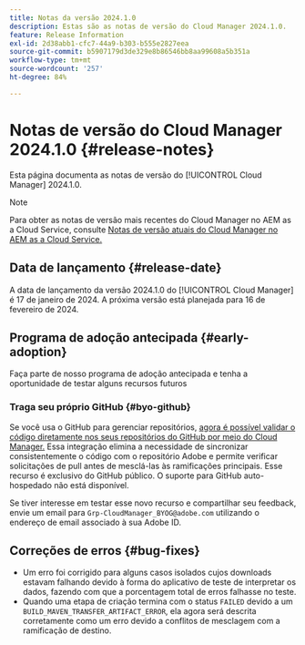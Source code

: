 ```yaml
---
title: Notas da versão 2024.1.0
description: Estas são as notas de versão do Cloud Manager 2024.1.0.
feature: Release Information
exl-id: 2d38abb1-cfc7-44a9-b303-b555e2827eea
source-git-commit: b5907179d3de329e8b86546bb8aa99608a5b351a
workflow-type: tm+mt
source-wordcount: '257'
ht-degree: 84%

---
```



# Notas de versão do Cloud Manager 2024.1.0 {#release-notes}

Esta página documenta as notas de versão do [!UICONTROL Cloud Manager] 2024.1.0.

>[!NOTE]
>
>Para obter as notas de versão mais recentes do Cloud Manager no AEM as a Cloud Service, consulte [Notas de versão atuais do Cloud Manager no AEM as a Cloud Service.](https://experienceleague.adobe.com/docs/experience-manager-cloud-service/content/implementing/using-cloud-manager/release-notes-cloud-manager/release-notes-cm-current.html?lang=pt-BR)

## Data de lançamento {#release-date}

A data de lançamento da versão 2024.1.0 do [!UICONTROL Cloud Manager] é 17 de janeiro de 2024. A próxima versão está planejada para 16 de fevereiro de 2024.

## Programa de adoção antecipada {#early-adoption}

Faça parte de nosso programa de adoção antecipada e tenha a oportunidade de testar alguns recursos futuros

### Traga seu próprio GitHub {#byo-github}

Se você usa o GitHub para gerenciar repositórios, [agora é possível validar o código diretamente nos seus repositórios do GitHub por meio do Cloud Manager.](/help/managing-code/byo-github.md) Essa integração elimina a necessidade de sincronizar consistentemente o código com o repositório Adobe e permite verificar solicitações de pull antes de mesclá-las às ramificações principais. Esse recurso é exclusivo do GitHub público. O suporte para GitHub auto-hospedado não está disponível.

Se tiver interesse em testar esse novo recurso e compartilhar seu feedback, envie um email para `Grp-CloudManager_BYOG@adobe.com` utilizando o endereço de email associado à sua Adobe ID.

## Correções de erros {#bug-fixes}

* Um erro foi corrigido para alguns casos isolados cujos downloads estavam falhando devido à forma do aplicativo de teste de interpretar os dados, fazendo com que a porcentagem total de erros falhasse no teste.
* Quando uma etapa de criação termina com o status `FAILED` devido a um `BUILD_MAVEN_TRANSFER_ARTIFACT_ERROR`, ela agora será descrita corretamente como um erro devido a conflitos de mesclagem com a ramificação de destino.
